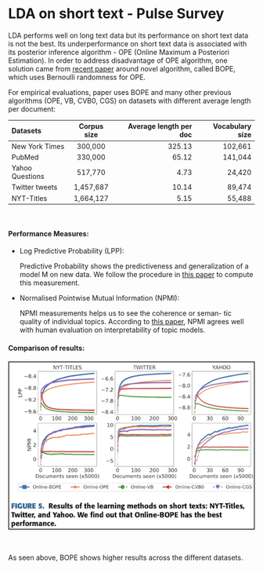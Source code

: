 # LDA on short text - Pulse Survey 
 
LDA performs well on long text data but its performance on short text data is not the best. Its underperformance on short text data is associated with its posterior inference algorithm - OPE (Online Maximum a Posteriori Estimation).
In order to address disadvantage of OPE algorithm, one solution came from [recent paper](https://ieeexplore.ieee.org/stamp/stamp.jsp?tp=&arnumber=9138369) around novel algorithm, called BOPE, which uses Bernoulli randomness for OPE.

For empirical evaluations, paper uses BOPE and many other previous algorithms (OPE, VB, CVB0, CGS) on datasets with different average length per document:

| Datasets       | Corpus size  | Average length per doc  | Vocabulary size|
| :------------- | :----------: | -----------: |-----------: |
| New York Times | 300,000   | 325.13    | 102,661 |
| PubMed | 330,000 | 65.12 | 141,044 |
| Yahoo Questions | 517,770 | 4.73 | 24,420 | 
| Twitter tweets | 1,457,687 | 10.14 | 89,474 | 
| NYT-Titles | 1,664,127 | 5.15 | 55,488 | 

&nbsp;
&nbsp;

#### Performance Measures:
- Log Predictive Probability (LPP):

    Predictive Probability shows the predictiveness and generalization of a model M on new data. We follow the procedure in [this paper](https://arxiv.org/pdf/1206.6425.pdf) to compute this measurement. 

- Normalised Pointwise Mutual Information (NPMI): 

    NPMI measurements helps us to see the coherence or seman- tic quality of individual topics. According to [this paper](https://www.ams.org/journals/tran/1943-054-03/S0002-9947-1943-0009263-7/S0002-9947-1943-0009263-7.pdf), NPMI agrees well with human evaluation on interpretability of topic models.


#### **Comparison of results:**

![s1](./screenshot-1.png)

&nbsp;
&nbsp;

As seen above, BOPE shows higher results across the different datasets.


